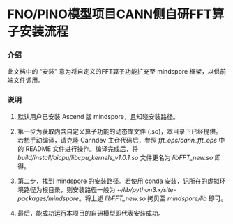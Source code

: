 # FNO/PINO模型项目CANN侧自研FFT算子安装流程

### 介绍
此文档中的 “安装” 意为将自定义的FFT算子功能扩充至 mindspore 框架，以供前端文件调用。

### 说明
1. 默认用户已安装 Ascend 版 mindspore，且知晓安装路径。

2. 第一步为获取内含自定义算子功能的动态库文件 (.so)，本目录下已经提供。若想手动编译，请克隆 Canndev 主仓代码后，参照 *fft_ops/cann_fft_ops* 中的 README 文件进行操作。编译完成后，将 *build/install/aicpu/libcpu_kernels_v1.0.1.so* 文件更名为 *libFFT_new.so* 即得。

3. 第二步，找到 mindspore 的安装路径。若使用 conda 安装，记所在的虚拟环境路径为根目录，则安装路径一般为 *~/lib/python3.x/site-packages/mindspore*。将上述 *libFFT_new.so* 拷贝至 *mindspore/lib* 即可。

4. 最后，能成功运行本项目的自研模型即代表安装成功。